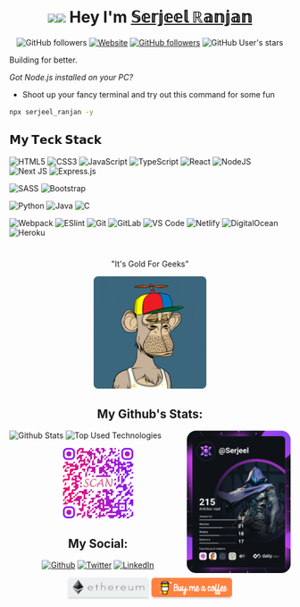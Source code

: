 <h1 align="center">
<img src="https://media.giphy.com/media/hvRJCLFzcasrR4ia7z/giphy.gif" width="30px"><img src="https://emojis.slackmojis.com/emojis/images/1531849430/4246/blob-sunglasses.gif?1531849430" width="50px"/>  Hey I'm 
<a href="https://serjeel-ranjan.netlify.com" target="_blank">𝕊𝕖𝕣𝕛𝕖𝕖𝕝 ℝ𝕒𝕟𝕛𝕒𝕟</a>
</h1>

<p align="center">
<img alt="GitHub followers" src="https://img.shields.io/github/followers/Serjeel-Ranjan-911?color=%23db1460&label=Friends&logo=Ghostery&logoColor=%23db1460&style=for-the-badge">
<a href="https://serjeel-ranjan.netlify.com" target="_blank"><img alt="Website" src="https://img.shields.io/website?color=%23db1460&down_message=Offline&label=Website&logo=firefox&logoColor=%23db1460&style=for-the-badge&up_message=Online&url=https%3A%2F%2Fserjeel-ranjan.netlify.com"></a>
<a href="https://www.hackerrank.com/RANJAN_19BCS009" target="_blank"><img alt="GitHub followers" src="https://img.shields.io/badge/-Hackerrank-2EC866?style=for-the-badge&logo=HackerRank&logoColor=white&link=https://www.hackerrank.com/Defcon27"></a>
<img alt="GitHub User's stars" src="https://img.shields.io/github/stars/Serjeel-Ranjan-911?color=db1460&label=Stargazers&logo=Macys&logoColor=db1460&style=for-the-badge">
</p>

Building for better.

*Got Node.js installed on your PC?*

- Shoot up your fancy terminal and try out this command for some fun

```sh
npx serjeel_ranjan -y
```

## 𝗠𝘆 𝗧𝗲𝗰𝗸 𝗦𝘁𝗮𝗰𝗸

![HTML5](https://img.shields.io/badge/html5-%23E34F26.svg?style=flat-square&logo=html5&logoColor=white)
![CSS3](https://img.shields.io/badge/css3-%231572B6.svg?style=flat-square&logo=css3&logoColor=white)
![JavaScript](https://img.shields.io/badge/-JavaScript-%23F7DF1C?style=flat-square&logo=javascript&logoColor=000000&labelColor=%23F7DF1C&color=%23FFCE5A)
![TypeScript](https://img.shields.io/badge/typescript-%23007ACC.svg?style=flat-square&logo=typescript&logoColor=white)
![React](https://img.shields.io/badge/react-%2320232a.svg?style=flat-square&logo=react&logoColor=%2361DAFB)
![NodeJS](https://img.shields.io/badge/node.js-6DA55F?style=flat-square&logo=node.js&logoColor=white)
![Next JS](https://img.shields.io/badge/Next-black?style=flat-square&logo=next.js&logoColor=white)
![Express.js](https://img.shields.io/badge/express.js-%23404d59.svg?style=flat-square&logo=express&logoColor=%2361DAFB)

![SASS](https://img.shields.io/badge/SASS-hotpink.svg?style=flat-square&logo=SASS&logoColor=white)
![Bootstrap](https://img.shields.io/badge/bootstrap-%23563D7C.svg?style=flat-square&logo=bootstrap&logoColor=white)

![Python](https://img.shields.io/badge/python-3670A0?style=flat-square&logo=python&logoColor=ffdd54)
![Java](https://img.shields.io/badge/java-%23ED8B00.svg?style=flat-square&logo=java&logoColor=white)
![C](https://img.shields.io/badge/c-%2300599C.svg?style=flat-square&logo=c&logoColor=white)

![Webpack](https://img.shields.io/badge/-Webpack-%232C3A42?style=flat-square&logo=webpack)
![ESlint](https://img.shields.io/badge/-ESLint-%234B32C3?style=flat-square&logo=eslint)
![Git](https://img.shields.io/badge/-Git-%23F05032?style=flat-square&logo=git&logoColor=%23ffffff)
![GitLab](https://img.shields.io/badge/-GitLab-FCA121?style=flat-square&logo=gitlab)
![VS Code](https://img.shields.io/badge/-VSCode-%23007ACC?style=flat-square&logo=visual-studio-code)
![Netlify](https://img.shields.io/badge/-Netlify-%2300C7B7?style=flat-square&logo=netlify&logoColor=ffffff)
![DigitalOcean](https://img.shields.io/badge/DigitalOcean-%230167ff.svg?style=flat-square&logo=digitalOcean&logoColor=white)
![Heroku](https://img.shields.io/badge/heroku-%23430098.svg?style=flat-square&logo=heroku&logoColor=white)

<h1></h1>

<p align="center">"It's Gold For Geeks"</p>

<p align="center">
<img width="40%" alt="Link to portfolio" src="./img/nft.gif">
</p>


<h2 align="center">My Github's Stats:</h2>

<img align="right" width="37%" src="https://github.com/Serjeel-Ranjan-911/Serjeel-Ranjan-911/blob/main/devcard.svg" alt="Serjeel Ranjan's Dev Card"/>

<p align="left">
<img width="50%" alt="Github Stats" src="https://github-readme-stats.vercel.app/api?username=Serjeel-Ranjan-911&show_icons=true&theme=tokyonight&hide=stars_private=true">
<img width="50%" alt="Top Used Technologies" src="https://github-readme-stats.vercel.app/api/top-langs/?username=Serjeel-Ranjan-911&layout=compact&theme=tokyonight&langs_count=20">
</p>

<p align="center">
<img width="25%" alt="Link to portfolio" src="./img/qr code portfolio.png">
</p>

<h2 align="center">My Social:</h2>
<p align="center">
<a href="https://github.com/Serjeel-Ranjan-911" target="_blank"><img alt="Github" src="https://img.shields.io/badge/GitHub-%2312100E.svg?&style=for-the-badge&logo=Github&logoColor=white" /></a>
<a href="https://twitter.com/r_serjeel" target="_blank"><img alt="Twitter" src="https://img.shields.io/badge/twitter-%231DA1F2.svg?&style=for-the-badge&logo=twitter&logoColor=white" /></a>
<a href="https://www.linkedin.com/in/serjeel-ranjan-0331b31ab" target="_blank"><img alt="LinkedIn" src="https://img.shields.io/badge/linkedin-%230077B5.svg?&style=for-the-badge&logo=linkedin&logoColor=white" /></a>
</p>

<p align="center">
<a href="./files/ethereum.txt" target="_blank"><img src="./img/ethereumaddress.png" alt="Ethereum wallet" style="height: 35px !important;width: 145px !important;box-shadow: 0px 3px 2px 0px rgba(190, 190, 190, 0.5) !important;-webkit-box-shadow: 0px 3px 2px 0px rgba(190, 190, 190, 0.5) !important;" ></a>
<a href="https://www.buymeacoffee.com/SerjeelRanjan" target="_blank"><img src="./img/buymeacoffee.webp" alt="Buy Me A Coffee" style="height: 35px !important;width: 145px !important;box-shadow: 0px 3px 2px 0px rgba(190, 190, 190, 0.5) !important;-webkit-box-shadow: 0px 3px 2px 0px rgba(190, 190, 190, 0.5) !important;border-radius: 5px;" ></a>
</p>
